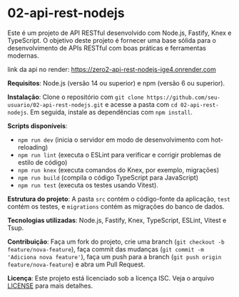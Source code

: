 # 02-api-rest-nodejs

Este é um projeto de API RESTful desenvolvido com Node.js, Fastify, Knex e TypeScript. O objetivo deste projeto é fornecer uma base sólida para o desenvolvimento de APIs RESTful com boas práticas e ferramentas modernas.

link da api no render: https://zero2-api-rest-nodejs-ige4.onrender.com

**Requisitos**: Node.js (versão 14 ou superior) e npm (versão 6 ou superior).

**Instalação**: Clone o repositório com `git clone https://github.com/seu-usuario/02-api-rest-nodejs.git` e acesse a pasta com `cd 02-api-rest-nodejs`. Em seguida, instale as dependências com `npm install`.

**Scripts disponíveis**: 
- `npm run dev` (inicia o servidor em modo de desenvolvimento com hot-reloading)
- `npm run lint` (executa o ESLint para verificar e corrigir problemas de estilo de código)
- `npm run knex` (executa comandos do Knex, por exemplo, migrações)
- `npm run build` (compila o código TypeScript para JavaScript)
- `npm run test` (executa os testes usando Vitest).

**Estrutura do projeto**: A pasta `src` contém o código-fonte da aplicação, `test` contém os testes, e `migrations` contém as migrações do banco de dados.

**Tecnologias utilizadas**: Node.js, Fastify, Knex, TypeScript, ESLint, Vitest e Tsup.

**Contribuição**: Faça um fork do projeto, crie uma branch (`git checkout -b feature/nova-feature`), faça commit das mudanças (`git commit -m 'Adiciona nova feature'`), faça um push para a branch (`git push origin feature/nova-feature`) e abra um Pull Request.

**Licença**: Este projeto está licenciado sob a licença ISC. Veja o arquivo [LICENSE](./LICENSE) para mais detalhes.
